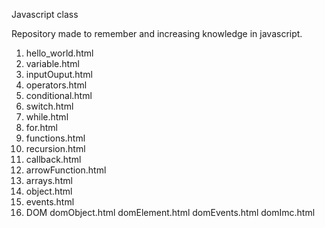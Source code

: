 Javascript class

Repository made to remember and increasing knowledge in javascript.

1) hello_world.html
2) variable.html
3) inputOuput.html
4) operators.html
5) conditional.html
6) switch.html
7) while.html
8) for.html
9) functions.html
10) recursion.html
11) callback.html
12) arrowFunction.html
13) arrays.html
14) object.html
15) events.html
16) DOM
    domObject.html
    domElement.html
    domEvents.html
    domImc.html